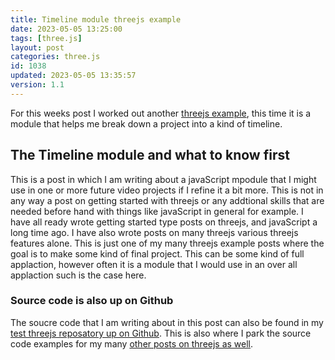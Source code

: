 ```yaml
---
title: Timeline module threejs example
date: 2023-05-05 13:25:00
tags: [three.js]
layout: post
categories: three.js
id: 1038
updated: 2023-05-05 13:35:57
version: 1.1
---
```


For this weeks post I worked out another [threejs example](/2021/02/19/threejs-examples/), this time it is a module that helps me break down a project into a kind of timeline.

<!-- more -->


## The Timeline module and what to know first

This is a post in which I am writing about a javaScript mpodule that I might use in one or more future video projects if I refine it a bit more. This is not in any way a post on getting started with threejs or any addtional skills that are needed before hand with things like javaScript in general for example. I have all ready wrote getting started type posts on threejs, and javaScript a long time ago. I have also wrote posts on many threejs various threejs features alone. This is just one of my many threejs example posts where the goal is to make some kind of final project. This can be some kind of full applaction, however often it is a module that I would use in an over all applaction such is the case here.

### Source code is also up on Github

The soucre code that I am writing about in this post can also be found in my [test threejs reposatory up on Github](https://github.com/dustinpfister/test_threejs/tree/master/views/forpost/threejs-examples-timeline). This is also where I park the source code examples for my many [other posts on threejs as well](/categories/three-js/).